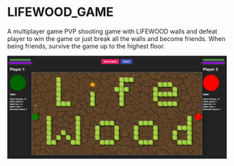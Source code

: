 ﻿# LIFEWOOD_GAME

A multiplayer game PVP shooting game with LIFEWOOD walls and defeat player to win the game or just break all the walls and become friends. When being friends, survive the game up to the highest floor.

![Preview](assets/preview1.png)

